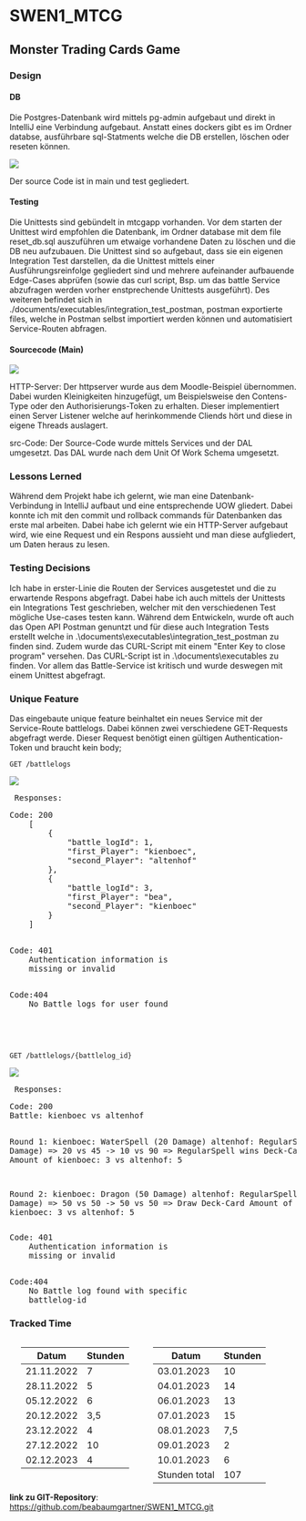 # SWEN1_MTCG
## Monster Trading Cards Game

### Design

#### DB
Die Postgres-Datenbank wird mittels pg-admin aufgebaut und direkt in IntelliJ eine Verbindung aufgebaut.
Anstatt eines dockers gibt es im Ordner databse, ausführbare sql-Statments welche die DB erstellen, löschen oder reseten können.

![](/database/DB_diagramm.jpg)

Der source Code ist in main und test gegliedert.

#### Testing
Die Unittests sind gebündelt in mtcgapp vorhanden. Vor dem starten der Unittest wird empfohlen die Datenbank, im Ordner database mit dem file reset_db.sql auszuführen um etwaige vorhandene Daten zu löschen und die DB neu aufzubauen.
Die Unittest sind so aufgebaut, dass sie ein eigenen Integration Test darstellen, da die Unittest mittels einer Ausführungsreinfolge gegliedert sind und mehrere aufeinander aufbauende Edge-Cases abprüfen (sowie das curl script, Bsp. um das battle Service abzufragen werden vorher enstprechende Unittests ausgeführt).
Des weiteren befindet sich in ./documents/executables/integration_test_postman, postman exportierte files, welche in Postman selbst importiert werden können und automatisiert Service-Routen abfragen.

#### Sourcecode (Main)

![](/documents/specifications/server_diagramm.jpg)

HTTP-Server: Der httpserver wurde aus dem Moodle-Beispiel übernommen. Dabei wurden Kleinigkeiten hinzugefügt, um Beispielsweise den Contens-Type oder den Authorisierungs-Token zu erhalten.
Dieser implementiert einen Server Listener welche auf herinkommende Cliends hört und diese in eigene Threads auslagert.

src-Code: Der Source-Code wurde mittels Services und der DAL umgesetzt. Das DAL wurde nach dem Unit Of Work Schema umgesetzt.

### Lessons Lerned
Während dem Projekt habe ich gelernt, wie man eine Datenbank-Verbindung in IntelliJ aufbaut und eine entsprechende UOW gliedert.
Dabei konnte ich mit den commit und rollback commands für Datenbanken das erste mal arbeiten.
Dabei habe ich gelernt wie ein HTTP-Server aufgebaut wird, wie eine Request und ein Respons aussieht und man diese aufgliedert, um Daten heraus zu lesen.

### Testing Decisions
Ich habe in erster-Linie die Routen der Services ausgetestet und die zu erwartende Respons abgefragt. Dabei habe ich auch mittels der Unittests ein Integrations Test geschrieben, welcher mit den verschiedenen Test mögliche Use-cases testen kann.
Während dem Entwickeln, wurde oft auch das Open API Postman genuntzt und für diese auch Integration Tests erstellt welche in .\documents\executables\integration_test_postman zu finden sind.
Zudem wurde das CURL-Script mit einem "Enter Key to close program" versehen. Das CURL-Script ist in .\documents\executables zu finden.
Vor allem das Battle-Service ist kritisch und wurde deswegen mit einem Unittest abgefragt.

### Unique Feature
Das eingebaute unique feature beinhaltet ein neues Service mit der Service-Route battlelogs. Dabei können zwei verschiedene GET-Requests abgefragt werde.
Dieser Request benötigt einen gültigen Authentication-Token und braucht kein body;

```
GET /battlelogs
```
![](/documents/executables/integration_test_postman/images/battlelogs.PNG)

<div style="float: right; width: 50%; margin-left: 4%; margin-top: -15px;">
  <p> <br> </p>
</div>
<div tyle="float: right; width: 50%; margin-left: 4%;">
  <pre> Responses: </pre>
  <pre>
Code: 200 
    [
        {
            "battle_logId": 1,
            "first_Player": "kienboec",
            "second_Player": "altenhof"
        },
        {
            "battle_logId": 3,
            "first_Player": "bea",
            "second_Player": "kienboec"
        }
    ]
  </pre>
  <pre >
Code: 401
    Authentication information is 
    missing or invalid
  </pre>
<pre>
Code:404
    No Battle logs for user found
</pre>
</div>

<p> <br> </p>
<p> <br> </p>

```
GET /battlelogs/{battlelog_id}
```
![](/documents/executables/integration_test_postman/images/battlelogs_battlelog_id.PNG)
<div style="float: right; width: 50%; margin-left: 4%; margin-top: -15px;">
  <p> <br> </p>
</div>
<div tyle="float: right; width: 50%; margin-left: 4%;">
  <pre> Responses: </pre>
  <pre>
Code: 200
Battle: kienboec vs altenhof

Round 1:
kienboec: WaterSpell (20 Damage) altenhof: RegularSpell (45 Damage)
=> 20 vs 45 -> 10 vs 90 => RegularSpell wins
Deck-Card Amount of kienboec: 3 vs altenhof: 5

Round 2:
kienboec: Dragon (50 Damage) altenhof: RegularSpell (50 Damage)
=> 50 vs 50 -> 50 vs 50 => Draw
Deck-Card Amount of kienboec: 3 vs altenhof: 5
  </pre>
  <pre >
Code: 401
    Authentication information is 
    missing or invalid
  </pre>
<pre>
Code:404
    No Battle log found with specific 
    battlelog-id
</pre>
</div>

### Tracked Time

<div style="float: left; width: 42%; margin-left: 4%;">
    <p>

| Datum       | Stunden  |
|-------------|----------|
| 21.11.2022  | 7        |
| 28.11.2022  | 5        |
| 05.12.2022  | 6        |
| 20.12.2022  | 3,5      |
| 23.12.2022  | 4        |
| 27.12.2022  | 10       |
| 02.12.2023  | 4        |
</p>
</div>
<div style="float: left; width: 50%; margin-left: 4%;">
<p>

| Datum         | Stunden |
|---------------|---------|
| 03.01.2023    | 10      |
| 04.01.2023    | 14      |
| 06.01.2023    | 13      |
| 07.01.2023    | 15      |
| 08.01.2023    | 7,5     |
| 09.01.2023    | 2       |
| 10.01.2023    | 6       |
| Stunden total | 107     |
</p>
</div>

**link zu GIT-Repository**: https://github.com/beabaumgartner/SWEN1_MTCG.git
